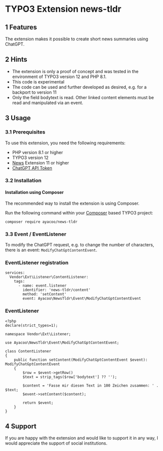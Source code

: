 # TYPO3 Extension news-tldr

## 1 Features

The extension makes it possible to create short news summaries using ChatGPT.

## 2 Hints

- The extension is only a proof of concept and was tested in the environment of
  TYPO3 version 12 and PHP 8.1.
- This code is experimental
- The code can be used and further developed as desired, e.g. for a backport to
  version 11
- Only the field bodytext is read. Other linked content elements must be read and
  manipulated via an event.

## 3 Usage

### 3.1 Prerequisites

To use this extension, you need the following requirements:

- PHP version 8.1 or higher
- TYPO3 version 12
- [News][3] Extension 11 or higher
- [ChatGPT API Token][2]

### 3.2 Installation

#### Installation using Composer

The recommended way to install the extension is using Composer.

Run the following command within your [Composer][1] based TYPO3 project:

```
composer require ayacoo/news-tldr
```

### 3.3 Event / EventListener

To modify the ChatGPT request, e.g. to change the number of characters, there is
an event: `ModifyChatGptContentEvent`.

### EventListener registration

```
services:
  Vendor\Ext\Listener\ContentListener:
    tags:
      - name: event.listener
        identifier: 'news-tldr/content'
        method: 'setContent'
        event: Ayacoo\NewsTldr\Event\ModifyChatGptContentEvent
```

### EventListener

```
<?php
declare(strict_types=1);

namespace Vendor\Ext\Listener;

use Ayacoo\NewsTldr\Event\ModifyChatGptContentEvent;

class ContentListener
{
    public function setContent(ModifyChatGptContentEvent $event): ModifyChatGptContentEvent
    {
        $row = $event->getRow()
        $text = strip_tags($row['bodytext'] ?? '');

        $content = 'Fasse mir diesen Text in 100 Zeichen zusammen: ' . $text;
        $event->setContent($content);

        return $event;
    }
}

```

## 4 Support

If you are happy with the extension and would like to support it in any way, I
would appreciate the support of social institutions.

[1]: https://getcomposer.org/

[2]: https://platform.openai.com/docs/guides/chat

[3]: https://github.com/georgringer/news
